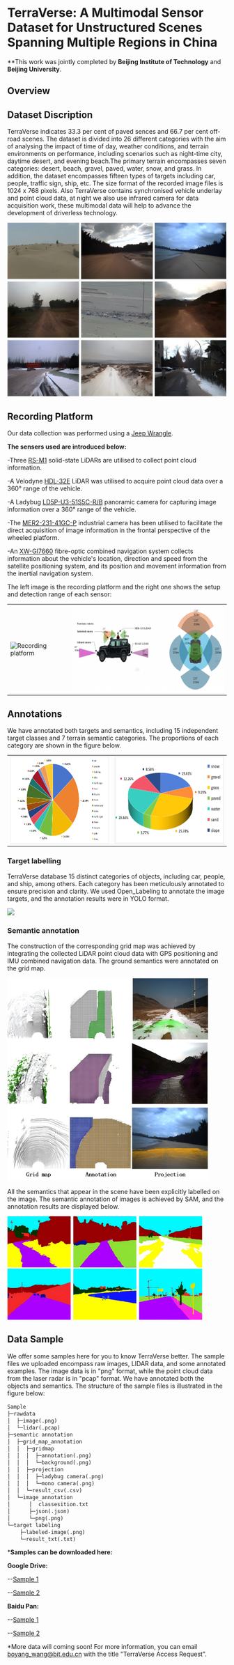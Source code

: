 # TerraVerse: A Multimodal Sensor Dataset for Unstructured Scenes Spanning Multiple Regions in China

**This work was jointly completed by **Beijing Institute of Technology** and **Beijing University**.

## Overview

[](https://github.com/user-attachments/assets/cf26d446-ae29-4373-8b5e-173f74f38c35)


## Dataset Discription
  TerraVerse indicates 33.3 per cent of paved sences and 66.7 per cent off-road scenes. The dataset is divided into 26 different categories with the aim of analysing the impact of time of day, weather conditions, and terrain environments on performance, including scenarios such as night-time city, daytime desert, and evening beach.The primary terrain encompasses seven categories: desert, beach, gravel, paved, water, snow, and grass. In addition, the dataset encompasses fifteen types of targets including car, people, traffic sign, ship, etc. The size format of the recorded image files is 1024 x 768 pixels. Also TerraVerse contains synchronised vehicle underlay and point cloud data, at night we also use infrared camera for data acquisition work, these multimodal data will help to advance the development of driverless technology.

<div align=center>
  <img src="images/introduction.png" height="400"/>
</div>

## Recording Platform

Our data collection was performed using a [Jeep Wrangle](https://www.jeep.com/wrangler.html "The official website of Jeep Wrangle").


**The sensers used are introduced below:**

-Three [RS-M1](https://www.robosense.ai/rslidar/RS-LiDAR-M1) solid-state LiDARs are utilised to collect point cloud information. 

-A Velodyne [HDL-32E](https://pdf.directindustry.com/pdf/velodynelidar/hdl-32e-datasheet/182407-676098.html) LiDAR was utilised to acquire point cloud data over a 360° range of the vehicle. 

-A Ladybug [LD5P-U3-51S5C-R/B](https://www.teledynevisionsolutions.com/zh-cn/products/ladybug5plus/?model=LD5P-U3-51S5C-B&vertical=machine%20vision&segment=iis) panoramic camera for capturing image information over a 360° range of the vehicle. 

-The [MER2-231-41GC-P](https://www.daheng-imaging.com/show-104-1900-1.html) industrial camera has been utilised to facilitate the direct acquisition of image information in the frontal perspective of the wheeled platform. 

-An [XW-GI7660](https://www.starneto.com/chanpin_view/498.html) fibre-optic combined navigation system collects information about the vehicle's location, direction and speed from the satellite positioning system, and its position and movement information from the inertial navigation system. 

The left image is the recording platform and the right one shows the setup and detection range of each sensor:

<table>
  <tr>
    <td>
      <img src="images/车.png" alt="Recording platform" height="200">
    </td>
    <td>
      <img src="images/sensor.png" alt="Setup" height="200">
    </td>
  </tr>
</table>


## Annotations

We have annotated both targets and semantics, including 15 independent target classes and 7 terrain semantic categories. The proportions of each category are shown in the figure below.

<table>
  <tr>
    <td>
      <img src="images/目标图片1.png" height="200">
    </td>
    <td>
      <img src="images/地形比例图片1.png" height="200">
    </td>
  </tr>
</table>

### Target labelling
TerraVerse database 15 distinct categories of objects, including car, people, and ship, among others. Each category has been meticulously annotated to ensure precision and clarity. We used Open_Labeling to annotate the image targets, and the annotation results were in YOLO format.

<div>
  <img src="images/github2.png" height="150"/>
</div>


### Semantic annotation
  The construction of the corresponding grid map was achieved by integrating the collected LiDAR point cloud data with GPS positioning and IMU combined navigation data. The ground semantics were annotated on the grid map.

![Annotations of point cloud](images/语义标注2(1).png)

All the semantics that appear in the scene have been explicitly labelled on the image. The semantic annotation of images is achieved by SAM, and the annotation results are displayed below.

![Annotations of images](images/github1.png)

## Data Sample
We offer some samples here for you to know TerraVerse better. The sample files we uploaded encompass raw images, LIDAR data, and some annotated examples. The image data is in "png" format, while the point cloud data from the laser radar is in "pcap" format. We have annotated both the objects and semantics. The structure of the sample files is illustrated in the figure below:


```
Sample
├─rawdata
│  ├─image(.png)
│  └─lidar(.pcap)
├─semantic annotation
│  ├─grid_map_annotation
│  │  ├─gridmap
│  │  │  ├─annotation(.png)
│  │  │  └─background(.png)
│  │  ├─projection
│  │  │  ├─ladybug camera(.png)
│  │  │  └─mono camera(.png)
│  │  └─result_csv(.csv)
│  └─image_annotation
│      │  classesition.txt
│      ├─json(.json)
│      └─png(.png)
└─target labeling
    ├─labeled-image(.png)
    └─result_txt(.txt)
  ```

***Samples can be downloaded here:**

**Google Drive:** 

--[Sample 1]()
  
--[Sample 2]()  


**Baidu Pan:**

--[Sample 1](https://pan.baidu.com/s/18GInzn4tGGklRoPaORwwVA?pwd=1234)

--[Sample 2](https://pan.baidu.com/s/1LwRGg1LGcv_nOcaNIjxrWQ?pwd=1234)


*More data will coming soon! For more information, you can email [boyang_wang@bit.edu.cn](boyang_wang@bit.edu.cn) with the title "TerraVerse Access Request".




